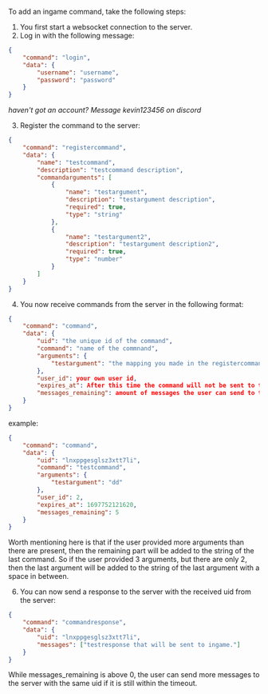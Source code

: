 To add an ingame command, take the following steps:

1. You first start a websocket connection to the server.
2. Log in with the following message:
```json
{
    "command": "login",
    "data": {
        "username": "username",
        "password": "password"
    }
}
```
_haven't got an account? Message kevin123456 on discord_

3. Register the command to the server:

```json
{
    "command": "registercommand",
    "data": {
        "name": "testcommand",
        "description": "testcommand description",
        "commandarguments": [
            {
                "name": "testargument",
                "description": "testargument description",
                "required": true,
                "type": "string"
            },
            {
                "name": "testargument2",
                "description": "testargument description2",
                "required": true,
                "type": "number"
            }
        ]
    }
}
```

4. You now receive commands from the server in the following format:

```json
{
    "command": "command",
    "data": {
        "uid": "the unique id of the command",
        "command": "name of the commnand",
        "arguments": {
            "testargument": "the mapping you made in the registercommand message"
        },
        "user_id": your own user id,
        "expires_at": After this time the command will not be sent to the user anymore,
        "messages_remaining": amount of messages the user can send to the server. 
    }
}
```
example:
```json
{
    "command": "command",
    "data": {
        "uid": "lnxppgesglsz3xtt7li",
        "command": "testcommand",
        "arguments": {
            "testargument": "dd"
        },
        "user_id": 2,
        "expires_at": 1697752121620,
        "messages_remaining": 5
    }
}
```
Worth mentioning here is that if the user provided more arguments than there are present, then the remaining part will be added to the string of the last command. So if the user provided 3 arguments, but there are only 2, then the last argument will be added to the string of the last argument with a space in between.

6. You can now send a response to the server with the received uid from the server:
```json
{
    "command": "commandresponse",
    "data": {
        "uid": "lnxppgesglsz3xtt7li",
        "messages": ["testresponse that will be sent to ingame."]
    }
}
```
While messages_remaining is above 0, the user can send more messages to the server with the same uid if it is still within the timeout.